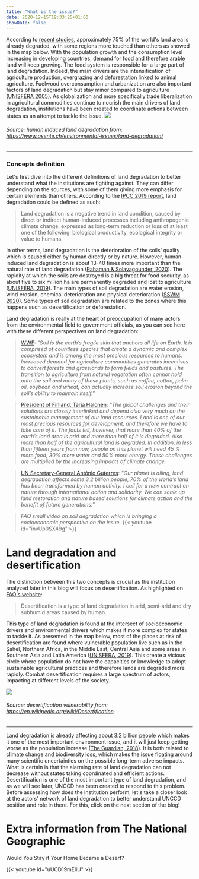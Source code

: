 ```yaml
---
title: "What is the issue?"
date: 2020-12-15T19:33:25+01:00
showDate: false
---
```



According to [recent studies](https://www.nationalgeographic.com/science/article/ipbes-land-degradation-environmental-damage-report-spd), approximately 75% of the world's land area is already degraded, with some regions more touched than others as showed in the map below. With the population growth and the consumption level increasing in developing countries, demand for food and therefore arable land will keep growing. The food system is responsible for a large part of land degradation. Indeed, the main drivers are the intensification of agriculture production, overgrazing and deforestation linked to animal agriculture. Fuelwood overconsumption and urbanization are also important factors of land degradation but stay minor compared to agriculture ([UNISFÉRA 2005](http://hubrural.org/IMG/pdf/unisfera_from_boom_to_dust.pdf)). As globalization and more specifically trade liberalization in agricultural commodities continue to nourish the main drivers of land degradation, institutions have been created to coordinate actions between states as an attempt to tackle the issue.
![](/soildegradation.png)

###### Source: human induced land degradation from: https://www.asente.ch/environmental-issues/land-degradation/ 

---
 ### Concepts definition
 
Let's first dive into the different definitions of land degradation to better understand what the institutions are fighting against. They can differ depending on the sources, with some of them giving more emphasis for certain elements than others. According to the [IPCC 2019 report](https://www.ipcc.ch/site/assets/uploads/sites/4/2019/11/07_Chapter-4.pdf), land degradation could be defined as such:

> Land degradation is a negative trend in land condition, caused by direct or indirect human-induced processes including anthropogenic climate change, expressed as long-term reduction or loss of at least one of the following: biological productivity, ecological integrity or value to humans.

In other terms, land degradation is the deterioration of the soils' quality which is caused either by human directly or by nature. However, human-induced land degradation is about 13-40 times more important than the natural rate of land degradation ([Rahaman & Solavagounder, 2020](https://www.researchgate.net/publication/348324052_Natural_And_Human-Induced_Land_Degradation_And_Its_Impact_Using_Geospatial_Approach_In_The_Kallar_Watershed_Of_Tamil_Nadu_India)). The rapidity at which the soils are destroyed is a big threat for food security, as about five to six million ha are permanently degraded and lost to agriculture ([UNISFÉRA, 2019](http://hubrural.org/IMG/pdf/unisfera_from_boom_to_dust.pdf)). The main types of soil degradation are water erosion, wind erosion, chemical deterioration and physical deterioration ([SSWM 2020](https://sswm.info/sswm-university-course/module-8-water-and-sanitation-future-challenges/further-resources-phosphorus/soil-degradation)). Some types of soil degradation are related to the zones where this happens such as desertification or deforestation.

Land degradation is really at the heart of preoccupation of many actors from the environmental field to government officials, as you can see here with these different perspectives on land degradation: 

> [WWF](https://www.worldwildlife.org/threats/soil-erosion-and-degradation): _"Soil is the earth’s fragile skin that anchors all life on Earth. It is comprised of countless species that create a dynamic and complex ecosystem and is among the most precious resources to humans. Increased demand for agriculture commodities generates incentives to convert forests and grasslands to farm fields and pastures. The transition to agriculture from natural vegetation often cannot hold onto the soil and many of these plants, such as coffee, cotton, palm oil, soybean and wheat, can actually increase soil erosion beyond the soil’s ability to maintain itself."_

> [President of Finland, Tarja Halonen](https://presidenthalonen.fi/en/news/key-note-speech-by-president-halonen-at-the-world-day-to-combat-desertification-2/): _"The global challenges and their solutions are closely interlinked and depend also very much on the sustainable management of our land resources. Land is one of our most precious resources for development, and therefore we have to take care of it. The facts tell, however, that more than 40% of the earth’s land area is arid and more than half of it is degraded. Also more than half of the agricultural land is degraded. In addition, in less than fifteen years from now, people on this planet will need 45 % more food, 30% more water and 50% more energy. These challenges are multiplied by the increasing impacts of climate change._

> [UN Secretary-General António Guterres](https://www.unccd.int/high-level-dialogue-desertification-land-degradation-and-drought): _"Our planet is ailing, land degradation affects some 3.2 billion people, 70% of the world’s land has been transformed by human activity. I call for a new contract on nature through international action and solidarity. We can scale up land restoration and nature based solutions for climate action and the benefit of future generations."_

> _FAO small video on soil degradation which is bringing a socioeconomic perspective on the issue._
{{< youtube id="invUp0SX49g" >}}


# Land degradation and desertification

The distinction between this two concepts is crucial as the institution analyzed later in this blog will focus on desertification. As highlighted on [FAO's website](http://www.fao.org/3/v4360e/v4360e03.htm#:~:text=type%20of%20degradation.-,Types%20of%20land%20degradation%20assessed,lowering%20of%20the%20water%20table.):

> Desertification is a type of land degradation in arid, semi-arid and dry subhumid areas caused by human.

This type of land degradation is found at the intersect of socioeconomic drivers and environmental drivers which makes it more complex for states to tackle it. As presented in the map below, most of the places at risk of desertification are found where vulnerable population live such as in the Sahel, Northern Africa, in the Middle East, Central Asia and some areas in Southern Asia and Latin America ([UNISFÉRA, 2019](http://hubrural.org/IMG/pdf/unisfera_from_boom_to_dust.pdf)). This create a vicious circle where population do not have the capacities or knowledge to adopt sustainable agricultural practices and therefore lands are degraded more rapidly. Combat desertification requires a large spectrum of actors, impacting at different levels of the society.

![](/Desertification.png)
###### Source: desertification vulnerability from: https://en.wikipedia.org/wiki/Desertification 
___

Land degradation is already affecting about 3.2 billion people which makes it one of the most important environment issue, and it will just keep getting worse as the population increase ([The Guardian, 2018](https://www.theguardian.com/environment/2018/mar/26/land-degradation-is-undermining-human-wellbeing-un-report-warns)). It is both related to climate change and biodiversity loss, which makes the issue floating around many scientific uncertainties on the possible long-term adverse impacts. What is certain is that the alarming rate of land degradation can not decrease without states taking coordinated and efficient actions. Desertification is one of the most important type of land degradation, and as we will see later, UNCCD has been created to respond to this problem. Before assessing how does the institution perform, let's take a closer look at the actors' network of land degradation to better understand UNCCD position and role in there. For this, click on the next section of the blog!

# Extra information from The National Geographic

Would You Stay if Your Home Became a Desert?

{{< youtube id="uUCD19mEliU" >}}


